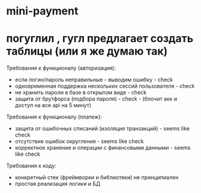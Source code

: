 # mini-payment

# погуглил , гугл предлагает создать таблицы (или я же думаю так) 
 Требования к функционалу (авторизация):
  - если логин/пароль неправильные - выводим ошибку  - check
  - одновременная поддержка нескольких сессий пользователя - check
  - не хранить пароли в базе в открытом виде     - check
  - защита от брутфорса (подбора пароля)    - check - (блочит акк и доступ на все api на 5 минут)

 Требования к функционалу (платеж):
  - защита от ошибочных списаний (изоляция транзакций)   - seems like check
  - отсутствие ошибок округления                         - seems like check
  - корректное хранение и операции с финансовыми данными - seems like check

 Требования к коду:
  - конкретный стек (фреймворки и библиотеки) не принципиален
  - простая реализация логики и БД
